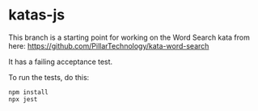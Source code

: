 # katas-js



This branch is a starting point for working on the
Word Search kata from here:
https://github.com/PillarTechnology/kata-word-search

It has a failing acceptance test.

To run the tests, do this:

```
npm install
npx jest
```